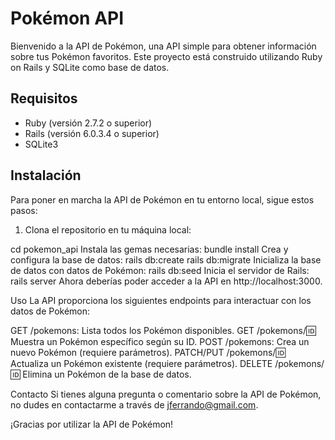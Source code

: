 # Pokémon API

Bienvenido a la API de Pokémon, una API simple para obtener información sobre tus Pokémon favoritos. Este proyecto está construido utilizando Ruby on Rails y SQLite como base de datos.

## Requisitos

- Ruby (versión 2.7.2 o superior)
- Rails (versión 6.0.3.4 o superior)
- SQLite3

## Instalación

Para poner en marcha la API de Pokémon en tu entorno local, sigue estos pasos:

1. Clona el repositorio en tu máquina local:


cd pokemon_api
Instala las gemas necesarias:
bundle install
Crea y configura la base de datos:
rails db:create
rails db:migrate
Inicializa la base de datos con datos de Pokémon:
rails db:seed
Inicia el servidor de Rails:
rails server
Ahora deberías poder acceder a la API en http://localhost:3000.

Uso
La API proporciona los siguientes endpoints para interactuar con los datos de Pokémon:

GET /pokemons: Lista todos los Pokémon disponibles.
GET /pokemons/:id: Muestra un Pokémon específico según su ID.
POST /pokemons: Crea un nuevo Pokémon (requiere parámetros).
PATCH/PUT /pokemons/:id: Actualiza un Pokémon existente (requiere parámetros).
DELETE /pokemons/:id: Elimina un Pokémon de la base de datos.

Contacto
Si tienes alguna pregunta o comentario sobre la API de Pokémon, no dudes en contactarme a través de jferrando@gmail.com.

¡Gracias por utilizar la API de Pokémon!


